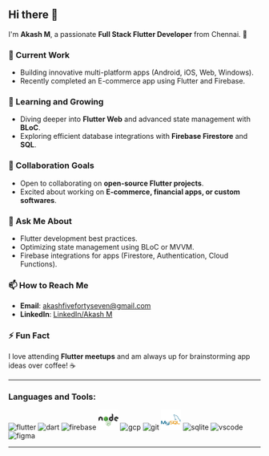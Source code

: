 ## Hi there 👋  
I'm **Akash M**, a passionate **Full Stack Flutter Developer** from Chennai. 🚀  

### 🔭 Current Work  
- Building innovative multi-platform apps (Android, iOS, Web, Windows).  
- Recently completed an E-commerce app using Flutter and Firebase.  

### 🌱 Learning and Growing  
- Diving deeper into **Flutter Web** and advanced state management with **BLoC**.  
- Exploring efficient database integrations with **Firebase Firestore** and **SQL**.  

### 👯 Collaboration Goals  
- Open to collaborating on **open-source Flutter projects**.  
- Excited about working on **E-commerce, financial apps, or custom softwares**.  

### 💬 Ask Me About  
- Flutter development best practices.  
- Optimizing state management using BLoC or MVVM.  
- Firebase integrations for apps (Firestore, Authentication, Cloud Functions).  

### 📫 How to Reach Me  
- **Email**: [akashfivefortyseven@gmail.com](mailto:akashfivefortyseven@gmail.com)  
- **LinkedIn**: [LinkedIn/Akash M](https://www.linkedin.com/in/akash-m-638475255/)  

### ⚡ Fun Fact  
I love attending **Flutter meetups** and am always up for brainstorming app ideas over coffee! ☕  

---

<h3 align="left">Languages and Tools:</h3>
<p align="left"> 
  <img src="https://www.vectorlogo.zone/logos/flutterio/flutterio-icon.svg" alt="flutter" width="40" height="40"/> 
  <img src="https://www.vectorlogo.zone/logos/dartlang/dartlang-icon.svg" alt="dart" width="40" height="40"/> 
  <img src="https://www.vectorlogo.zone/logos/firebase/firebase-icon.svg" alt="firebase" width="40" height="40"/> 
  <img src="https://raw.githubusercontent.com/devicons/devicon/master/icons/nodejs/nodejs-original-wordmark.svg" alt="nodejs" width="40" height="40"/> 
  <img src="https://www.vectorlogo.zone/logos/google_cloud/google_cloud-icon.svg" alt="gcp" width="40" height="40"/> 
  <img src="https://www.vectorlogo.zone/logos/git-scm/git-scm-icon.svg" alt="git" width="40" height="40"/> 
  <img src="https://raw.githubusercontent.com/devicons/devicon/master/icons/mysql/mysql-original-wordmark.svg" alt="mysql" width="40" height="40"/> 
  <img src="https://www.vectorlogo.zone/logos/sqlite/sqlite-icon.svg" alt="sqlite" width="40" height="40"/> 
  <img src="https://img.icons8.com/color/48/000000/visual-studio-code-2019.png" alt="vscode" width="40" height="40"/> 
  <img src="https://www.vectorlogo.zone/logos/figma/figma-icon.svg" alt="figma" width="40" height="40"/> 
</p>  

--- 
 
